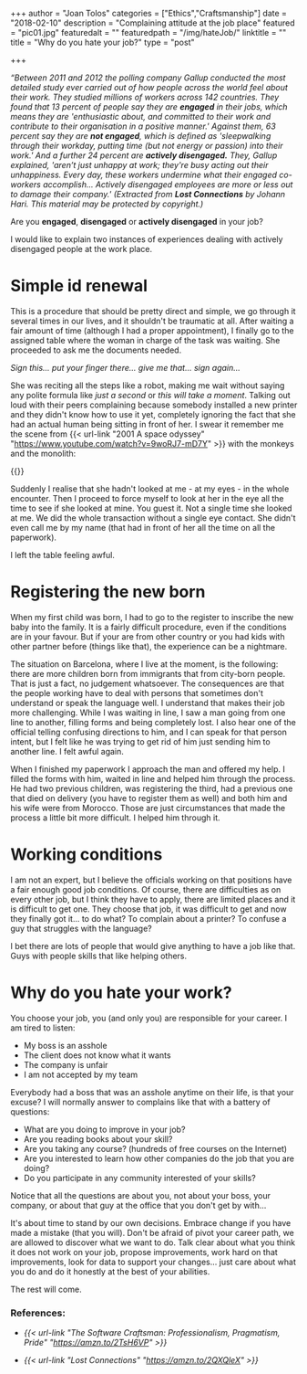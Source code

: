 +++
author = "Joan Tolos"
categories = ["Ethics","Craftsmanship"]
date = "2018-02-10"
description = "Complaining attitude at the job place"
featured = "pic01.jpg"
featuredalt = ""
featuredpath = "/img/hateJob/"
linktitle = ""
title = "Why do you hate your job?"
type = "post"

+++

_“Between 2011 and 2012 the polling company Gallup conducted the most detailed study ever carried out of how people across the world feel about their work. They studied millions of workers across 142 countries. They found that 13 percent of people say they are **engaged** in their jobs, which means they are 'enthusiastic about, and committed to their work and contribute to their organisation in a positive manner.'
Against them, 63 percent say they are **not engaged**, which is defined as 'sleepwalking through their workday, putting time (but not energy or passion) into their work.'
And a further 24 percent are **actively disengaged.** They, Gallup explained, 'aren’t just unhappy at work; they're busy acting out their unhappiness. Every day, these workers undermine what their engaged co-workers accomplish... Actively disengaged employees are more or less out to damage their company.' (Extracted from **Lost Connections** by Johann Hari. This material may be protected by copyright.)_

Are you **engaged**, **disengaged** or **actively disengaged** in your job?

I would like to explain two instances of experiences dealing with actively disengaged people at the work place.

# Simple id renewal

This is a procedure that should be pretty direct and simple, we go through it several times in our lives, and it shouldn't be traumatic at all. After waiting a fair amount of time (although I had a proper appointment), I finally go to the assigned table where the woman in charge of the task was waiting. She proceeded to ask me the documents needed.

  _Sign this... put your finger there... give me that... sign again..._

She was reciting all the steps like a robot, making me wait without saying any polite formula like _just a second_ or _this will take a moment_. Talking out loud with their peers complaining because somebody installed a new printer and they didn't know how to use it yet, completely ignoring the fact that she had an actual human being sitting in front of her. I swear it remember me the scene from {{< url-link "2001 A space odyssey" "https://www.youtube.com/watch?v=9woRJ7-mD7Y" >}} with the monkeys and the monolith:

{{<img-post path="/img/hateJob/" file="monolith.gif" alt="The dawn of men" type="left">}}

Suddenly I realise that she hadn't looked at me - at my eyes - in the whole encounter. Then I proceed to force myself to look at her in the eye all the time to see if she looked at mine. You guest it. Not a single time she looked at me. We did the whole transaction without a single eye contact. She didn't even call me by my name (that had in front of her all the time on all the paperwork).

I left the table feeling awful.

# Registering the new born

When my first child was born, I had to go to the register to inscribe the new baby into the family. It is a fairly difficult procedure, even if the conditions are in your favour. But if your are from other country or you had kids with other partner before (things like that), the experience can be a nightmare.

The situation on Barcelona, where I live at the moment, is the following: there are more children born from immigrants that from city-born people. That is just a fact, no judgement whatsoever. The consequences are that the people working have to deal with persons that sometimes don't understand or speak the language well. I understand that makes their job more challenging. While I was waiting in line, I saw a man going from one line to another, filling forms and being completely lost. I also hear one of the
official telling confusing directions to him, and I can speak for that person intent, but I felt like he was trying to get rid of him just sending him to another line. I felt awful again.

When I finished my paperwork I approach the man and offered my help. I filled the forms with him, waited in line and helped him through the process. He had two previous children, was registering the third, had a previous one that died on delivery (you have to register them as well) and both him and his wife were from Morocco. Those are just circumstances that made the process a little bit more difficult. I helped him through it.

# Working conditions

I am not an expert, but I believe the officials working on that positions have a fair enough good job conditions. Of course, there are difficulties as on every other job, but I think they have to apply, there are limited places and it is difficult to get one. They choose that job, it was difficult to get and now they finally got it... to do what? To complain about a printer? To confuse a guy that struggles with the language?

I bet there are lots of people that would give anything to have a job like that. Guys with people skills that like helping others.

# Why do you hate your work?

You choose your job, you (and only you) are responsible for your career. I am tired to listen:

* My boss is an asshole
* The client does not know what it wants
* The company is unfair
* I am not accepted by my team

Everybody had a boss that was an asshole anytime on their life, is that your excuse? I will normally answer to complains like that with a battery of questions:

* What are you doing to improve in your job?
* Are you reading books about your skill?
* Are you taking any course? (hundreds of free courses on the Internet)
* Are you interested to learn how other companies do the job that you are doing?
* Do you participate in any community interested of your skills?

Notice that all the questions are about you, not about your boss, your company, or about that guy at the office that you don't get by with...

It's about time to stand by our own decisions. Embrace change if you have made a mistake (that you will). Don't be afraid of pivot your career path, we are allowed to discover what we want to do. Talk clear about what you think it does not work on your job, propose improvements, work hard on that improvements, look for data to support your changes... just care about what you do and do it honestly at the best of your abilities.

The rest will come.

### References:

* _{{< url-link "The Software Craftsman: Professionalism, Pragmatism, Pride" "https://amzn.to/2TsH6VP" >}}_

* _{{< url-link "Lost Connections" "https://amzn.to/2QXQleX" >}}_
